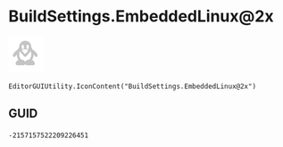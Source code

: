 # BuildSettings.EmbeddedLinux@2x
![](/img/BuildSettings.EmbeddedLinux@2x.png)

``` CSharp
EditorGUIUtility.IconContent("BuildSettings.EmbeddedLinux@2x")
```
## GUID
```
-2157157522209226451
```
